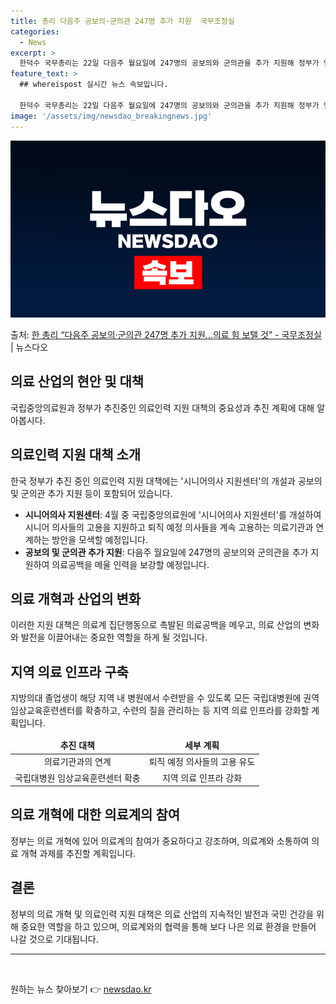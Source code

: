 ```yaml
---
title: 총리 다음주 공보의·군의관 247명 추가 지원  국무조정실
categories:
  - News
excerpt: >
  한덕수 국무총리는 22일 다음주 월요일에 247명의 공보의와 군의관을 추가 지원해 정부가 앞서 지원한 166…
feature_text: >
  ## whereispost 실시간 뉴스 속보입니다.

  한덕수 국무총리는 22일 다음주 월요일에 247명의 공보의와 군의관을 추가 지원해 정부가 앞서 지원한 166…
image: '/assets/img/newsdao_breakingnews.jpg'
---
```


![뉴스다오 속보](/assets/img/newsdao_breakingnews.jpg)

<p>출처: <a href="https://newsdao.kr/3408" rel="dofollow">한 총리 “다음주 공보의·군의관 247명 추가 지원…의료 힘 보탤 것”  - 국무조정실</a> | 뉴스다오</p>

<h2 data-ke-size="size26">의료 산업의 현안 및 대책</h2>
<p data-ke-size="size16">국립중앙의료원과 정부가 추진중인 의료인력 지원 대책의 중요성과 추진 계획에 대해 알아봅시다.</p>

<h2 data-ke-size="size24">의료인력 지원 대책 소개</h2>
<p data-ke-size="size16">한국 정부가 추진 중인 의료인력 지원 대책에는 '시니어의사 지원센터'의 개설과 공보의 및 군의관 추가 지원 등이 포함되어 있습니다.</p>
<ul>
<li><b>시니어의사 지원센터</b>: 4월 중 국립중앙의료원에 '시니어의사 지원센터'를 개설하여 시니어 의사들의 고용을 지원하고 퇴직 예정 의사들을 계속 고용하는 의료기관과 연계하는 방안을 모색할 예정입니다.</li>
<li><b>공보의 및 군의관 추가 지원</b>: 다음주 월요일에 247명의 공보의와 군의관을 추가 지원하여 의료공백을 메울 인력을 보강할 예정입니다.</li>
</ul>

<h2 data-ke-size="size24">의료 개혁과 산업의 변화</h2>
<p data-ke-size="size16">이러한 지원 대책은 의료계 집단행동으로 촉발된 의료공백을 메우고, 의료 산업의 변화와 발전을 이끌어내는 중요한 역할을 하게 될 것입니다.</p>

<h2 data-ke-size="size24">지역 의료 인프라 구축</h2>
<p data-ke-size="size16">지방의대 졸업생이 해당 지역 내 병원에서 수련받을 수 있도록 모든 국립대병원에 권역 임상교육훈련센터를 확충하고, 수련의 질을 관리하는 등 지역 의료 인프라를 강화할 계획입니다.</p>

<table>
<thead>
<tr>
<td style="text-align: center; height: 17px;"><b>추진 대책</b></td>
<td style="text-align: center; height: 17px;"><b>세부 계획</b></td>
</tr>
</thead>
<tbody>
<tr>
<td style="text-align: center; height: 17px;">의료기관과의 연계</td>
<td style="text-align: center; height: 17px;">퇴직 예정 의사들의 고용 유도</td>
</tr>
<tr>
<td style="text-align: center; height: 17px;">국립대병원 임상교육훈련센터 확충</td>
<td style="text-align: center; height: 17px;">지역 의료 인프라 강화</td>
</tr>
</tbody>
</table>

<h2 data-ke-size="size24">의료 개혁에 대한 의료계의 참여</h2>
<p data-ke-size="size16">정부는 의료 개혁에 있어 의료계의 참여가 중요하다고 강조하며, 의료계와 소통하여 의료 개혁 과제를 추진할 계획입니다.</p>

<h2 data-ke-size="size24">결론</h2>
<p data-ke-size="size16">정부의 의료 개혁 및 의료인력 지원 대책은 의료 산업의 지속적인 발전과 국민 건강을 위해 중요한 역할을 하고 있으며, 의료계와의 협력을 통해 보다 나은 의료 환경을 만들어 나갈 것으로 기대됩니다.</p>

<hr> 
<p data-ke-size="size16">&nbsp;</p> 

원하는 뉴스 찾아보기 👉 <a href="https://newsdao.kr" rel="dofollow">newsdao.kr</a>


